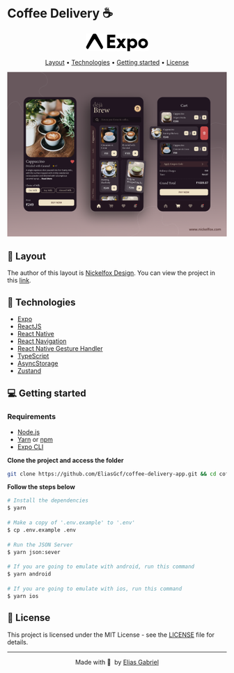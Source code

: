 # Coffee Delivery ☕️

<p align="center">
  <a href="https://expo.dev/@eliasgcf/coffee-delivery"><img src=".github/expo.svg" alt="Expo Go" /></a>
</p>

<p align="center">
  <a href="#-layout">Layout</a> •
  <a href="#-technologies">Technologies</a> •
  <a href="#-getting-started">Getting started</a> •
  <a href="#-license">License</a>
</p>

<p align="center">
  <img alt="Coffee Delivery Layout Image" src=".github/image.png" />
</p>

## 🔖 Layout

The author of this layout is [Nickelfox Design](https://www.figma.com/@Nickelfox). You can view the project in this [link](https://www.figma.com/community/file/1050295107596166499).

## 🚀 Technologies

- [Expo](https://expo.io/)
- [ReactJS](https://reactjs.org/)
- [React Native](https://reactnative.dev/)
- [React Navigation](https://reactnavigation.org/)
- [React Native Gesture Handler](https://docs.swmansion.com/react-native-gesture-handler/)
- [TypeScript](https://www.typescriptlang.org/)
- [AsyncStorage](https://react-native-async-storage.github.io/async-storage/)
- [Zustand](https://github.com/pmndrs/zustand)

## 💻 Getting started

### Requirements

- [Node.js](https://nodejs.org/en/)
- [Yarn](https://classic.yarnpkg.com/) or [npm](https://www.npmjs.com/package/npm)
- [Expo CLI](https://docs.expo.dev/workflow/expo-cli)

**Clone the project and access the folder**

```bash
git clone https://github.com/EliasGcf/coffee-delivery-app.git && cd coffee-delivery-app
```

**Follow the steps below**

```bash
# Install the dependencies
$ yarn

# Make a copy of '.env.example' to '.env'
$ cp .env.example .env

# Run the JSON Server
$ yarn json:sever

# If you are going to emulate with android, run this command
$ yarn android

# If you are going to emulate with ios, run this command
$ yarn ios
```

## 📝 License

This project is licensed under the MIT License - see the [LICENSE](LICENSE) file for details.

---

<p align="center">
  Made with 💜&nbsp; by <a href="https://www.linkedin.com/in/eliasgcf/">Elias Gabriel</a>
</p>
